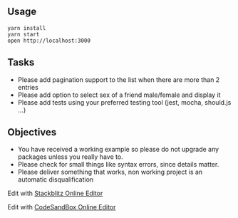 ## Usage

```
yarn install
yarn start
open http://localhost:3000
```

## Tasks

- Please add pagination support to the list when there are more than 2 entries
- Please add option to select sex of a friend male/female and display it
- Please add tests using your preferred testing tool (jest, mocha, should.js ...)

## Objectives

- You have received a working example so please do not upgrade any packages unless you really have to.
- Please check for small things like syntax errors, since details matter.
- Please deliver something that works, non working project is an automatic disqualification


Edit with <a href="https://stackblitz.com/github/shishirarora3/friends-list" target=”_blank>Stackblitz Online Editor</a>

Edit with  <a href="https://codesandbox.io/s/github/shishirarora3/friends-list" target="_blank">CodeSandBox Online Editor</a>



